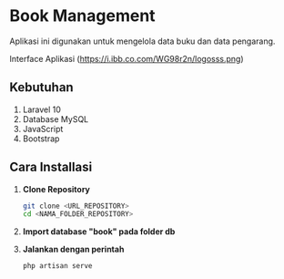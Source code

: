 
# Book Management

Aplikasi ini digunakan untuk mengelola data buku dan data pengarang.

Interface Aplikasi (https://i.ibb.co.com/WG98r2n/logosss.png)

## Kebutuhan

1. Laravel 10
2. Database MySQL
3. JavaScript
4. Bootstrap

## Cara Installasi

1. **Clone Repository**

   ```bash
   git clone <URL_REPOSITORY>
   cd <NAMA_FOLDER_REPOSITORY>

2. **Import database "book" pada folder db**
3. **Jalankan dengan perintah**
   ```bash
   php artisan serve
